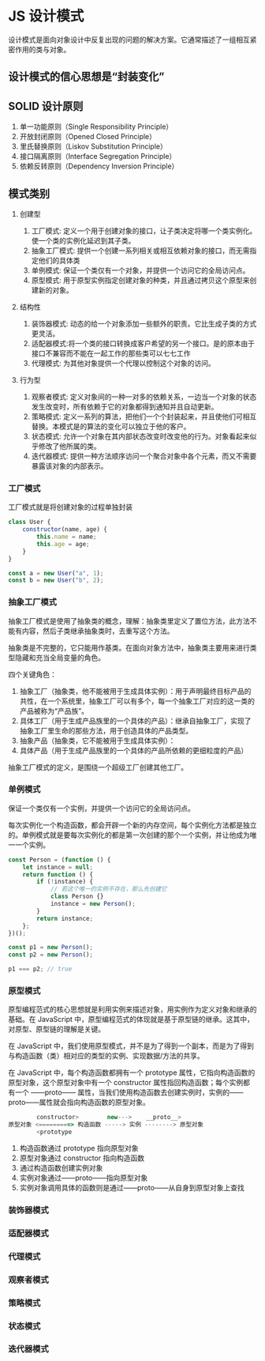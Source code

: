 # JS 设计模式

设计模式是面向对象设计中反复出现的问题的解决方案。它通常描述了一组相互紧密作用的类与对象。

## 设计模式的信心思想是“封装变化”

## SOLID 设计原则

1. 单一功能原则（Single Responsibility Principle）
2. 开放封闭原则（Opened Closed Principle）
3. 里氏替换原则（Liskov Substitution Principle）
4. 接口隔离原则（Interface Segregation Principle）
5. 依赖反转原则（Dependency Inversion Principle）

## 模式类别

1. 创建型

    1. 工厂模式: 定义一个用于创建对象的接口，让子类决定将哪一个类实例化。使一个类的实例化延迟到其子类。
    2. 抽象工厂模式: 提供一个创建一系列相关或相互依赖对象的接口，而无需指定他们的具体类
    3. 单例模式: 保证一个类仅有一个对象，并提供一个访问它的全局访问点。
    4. 原型模式: 用于原型实例指定创建对象的种类，并且通过拷贝这个原型来创建新的对象。

2. 结构性

    1. 装饰器模式: 动态的给一个对象添加一些额外的职责。它比生成子类的方式更灵活。
    2. 适配器模式:将一个类的接口转换成客户希望的另一个接口。是的原本由于接口不兼容而不能在一起工作的那些类可以七七工作
    3. 代理模式: 为其他对象提供一个代理以控制这个对象的访问。

3. 行为型
    1. 观察者模式: 定义对象间的一种一对多的依赖关系，一边当一个对象的状态发生改变时，所有依赖于它的对象都得到通知并且自动更新。
    2. 策略模式: 定义一系列的算法，把他们一个个封装起来，并且使他们可相互替换。本模式是的算法的变化可以独立于他的客户。
    3. 状态模式: 允许一个对象在其内部状态改变时改变他的行为。对象看起来似乎修改了他所属的类。
    4. 迭代器模式: 提供一种方法顺序访问一个聚合对象中各个元素，而又不需要暴露该对象的内部表示。

### 工厂模式

工厂模式就是将创建对象的过程单独封装

```js
class User {
	constructor(name, age) {
		this.name = name;
		this.age = age;
	}
}

const a = new User("a", 1);
const b = new User("b", 2);
```

### 抽象工厂模式

抽象工厂模式是使用了抽象类的概念，理解：抽象类里定义了置位方法，此方法不能有内容，然后子类继承抽象类时，去重写这个方法。

抽象类是不完整的，它只能用作基类。在面向对象方法中，抽象类主要用来进行类型隐藏和充当全局变量的角色。

四个关键角色：

1. 抽象工厂（抽象类，他不能被用于生成具体实例）：用于声明最终目标产品的共性，在一个系统里，抽象工厂可以有多个，每一个抽象工厂对应的这一类的产品被称为“产品族”。
2. 具体工厂（用于生成产品族里的一个具体的产品）：继承自抽象工厂，实现了抽象工厂里生命的那些方法，用于创造具体的产品类型。
3. 抽象产品（抽象类，它不能被用于生成具体实例）：
4. 具体产品（用于生成产品族里的一个具体的产品所依赖的更细粒度的产品）

抽象工厂模式的定义，是围绕一个超级工厂创建其他工厂。

### 单例模式

保证一个类仅有一个实例，并提供一个访问它的全局访问点。

每次实例化一个构造函数，都会开辟一个新的内存空间，每个实例化方法都是独立的。单例模式就是要每次实例化的都是第一次创建的那个一个实例，并让他成为唯一一个实例。

```js
const Person = (function () {
	let instance = null;
	return function () {
		if (!instance) {
			// 若这个唯一的实例不存在，那么先创建它
			class Person {}
			instance = new Person();
		}
		return instance;
	};
})();

const p1 = new Person();
const p2 = new Person();

p1 === p2; // true
```

### 原型模式

原型编程范式的核心思想就是利用实例来描述对象，用实例作为定义对象和继承的基础。在 JavaScript 中，原型编程范式的体现就是基于原型链的继承。这其中，对原型、原型链的理解是关键。

在 JavaScript 中，我们使用原型模式，并不是为了得到一个副本，而是为了得到与构造函数（类）相对应的类型的实例、实现数据/方法的共享。

在 JavaScript 中，每个构造函数都拥有一个 prototype 属性，它指向构造函数的原型对象，这个原型对象中有一个 constructor 属性指回构造函数；每个实例都有一个 ——proto—— 属性，当我们使用构造函数去创建实例时，实例的——proto——属性就会指向构造函数的原型对象。

```js
        constructor>        new--->    __proto__>
原型对象 <=========> 构造函数 -----> 实例 --------> 原型对象
        <prototype
```

1. 构造函数通过 prototype 指向原型对象
2. 原型对象通过 constructor 指向构造函数
3. 通过构造函数创建实例对象
4. 实例对象通过——proto——指向原型对象
5. 实例对象调用具体的函数则是通过——proto——从自身到原型对象上查找

### 装饰器模式

### 适配器模式

### 代理模式

### 观察者模式

### 策略模式

### 状态模式

### 迭代器模式
